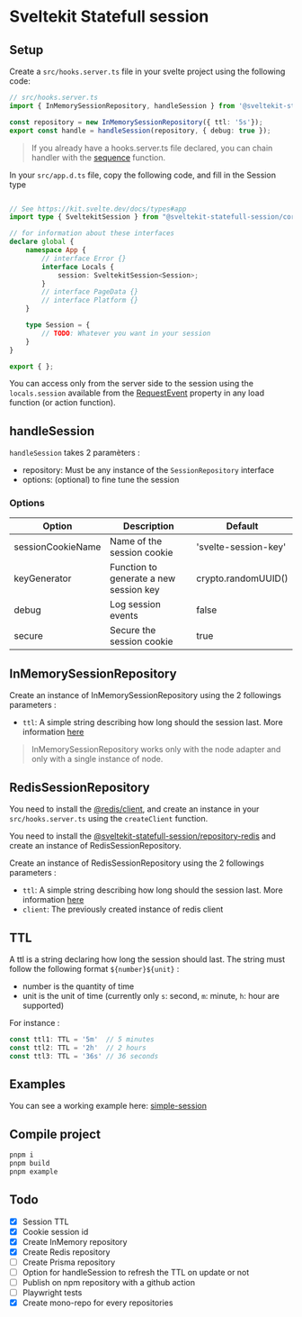# Sveltekit Statefull session

## Setup

Create a `src/hooks.server.ts` file in your svelte project using the following code:

```ts 
// src/hooks.server.ts
import { InMemorySessionRepository, handleSession } from '@sveltekit-statefull-session/core';

const repository = new InMemorySessionRepository({ ttl: '5s'});
export const handle = handleSession(repository, { debug: true });
```

> If you already have a hooks.server.ts file declared, you can chain handler with the [sequence](https://kit.svelte.dev/docs/types#public-types-requestevent) function.

In your `src/app.d.ts` file, copy the following code, and fill in the Session type

```ts

// See https://kit.svelte.dev/docs/types#app
import type { SveltekitSession } from "@sveltekit-statefull-session/core";

// for information about these interfaces
declare global {
	namespace App {
		// interface Error {}
		interface Locals {
			session: SveltekitSession<Session>;
		}
		// interface PageData {}
		// interface Platform {}
	}

	type Session = {
		// TODO: Whatever you want in your session
	}
}

export { };
```

You can access only from the server side to the session using the `locals.session` available from the [RequestEvent](https://kit.svelte.dev/docs/types#public-types-requestevent) property in any load function (or action function).

## handleSession 

`handleSession` takes 2 paramèters :
- repository: Must be any instance of the `SessionRepository` interface
- options: (optional) to fine tune the session

### Options

| Option            | Description                            | Default                         |
|-------------------|----------------------------------------|---------------------------------|
| sessionCookieName | Name of the session cookie             | 'svelte-session-key'            |
| keyGenerator      | Function to generate a new session key | crypto.randomUUID()             |
| debug             | Log session events                     | false                           |
| secure            | Secure the session cookie              | true                            |


## InMemorySessionRepository
Create an instance of InMemorySessionRepository using the 2 followings parameters : 
- `ttl`: A simple string describing how long should the session last. More information [here](#ttl)

> InMemorySessionRepository works only with the node adapter and only with a single instance of node.

## RedisSessionRepository
You need to install the [@redis/client](https://www.npmjs.com/package/redis), and create an instance in your `src/hooks.server.ts` using the `createClient` function.

You need to install the [@sveltekit-statefull-session/repository-redis](https://www.npmjs.com/package/@sveltekit-statefull-session/repository-redis) and create an instance of RedisSessionRepository.

Create an instance of RedisSessionRepository using the 2 followings parameters : 
- `ttl`: A simple string describing how long should the session last. More information [here](#ttl)
- `client`: The previously created instance of redis client

## TTL
A ttl is a string declaring how long the session should last. The string must follow the following format `${number}${unit}` :
- number is the quantity of time 
- unit is the unit of time (currently only `s`: second, `m`: minute, `h`: hour are supported)

For instance : 
```ts
const ttl1: TTL = '5m'  // 5 minutes
const ttl2: TTL = '2h'  // 2 hours
const ttl3: TTL = '36s' // 36 seconds
```

## Examples
You can see a working example here: [simple-session](examples/simple-session/)

## Compile project

```sh
pnpm i
pnpm build
pnpm example
```

## Todo
- [x] Session TTL
- [x] Cookie session id
- [x] Create InMemory repository
- [x] Create Redis repository
- [ ] Create Prisma repository
- [ ] Option for handleSession to refresh the TTL on update or not
- [ ] Publish on npm repository with a github action
- [ ] Playwright tests
- [x] Create mono-repo for every repositories